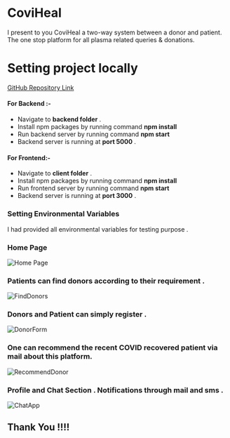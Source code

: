 # CoviHeal
I present to you CoviHeal a two-way system between a donor and patient. The one stop platform for all plasma related queries & donations.

# Setting project locally

[GitHub Repository Link](https://github.com/Rajat-Chadha/Covi-Heal)

#### For Backend :- 
 -  Navigate to **backend folder** .
 -  Install npm packages by running command **npm install**
 -  Run backend server by running command **npm start**
 -  Backend server is running at **port 5000** . 
 
#### For Frontend:- 
    
 -  Navigate to **client folder** .
 -  Install npm packages by running command **npm install**
 -  Run frontend server by running command **npm start**
 -  Backend server is running at **port 3000** . 


### Setting Environmental Variables 
I had provided all environmental variables for testing purpose .

### Home Page
![Home Page ](https://i.imgur.com/4nPe9hX.png)
### Patients can find donors according to their requirement .
![FindDonors](https://i.imgur.com/KlyBMPM.png)
### Donors and Patient can simply register .
![DonorForm](https://i.imgur.com/TMbBG3y.png)
### One can recommend the recent COVID recovered patient via mail about this platform. 
![RecommendDonor](https://i.imgur.com/wLIG2rP.png)
### Profile and Chat Section . Notifications through mail and sms . 
![ChatApp](https://i.imgur.com/boIAc5a.png)



## Thank You !!!!




